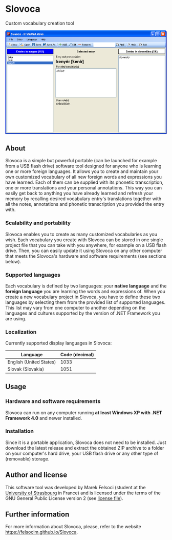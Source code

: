 # Slovoca

Custom vocabulary creation tool

![Screenshot](Help/example.png)

## About

Slovoca is a simple but powerful portable (can be launched for example from a USB flash drive) software tool designed for anyone who is learning one or more foreign languages. It allows you to create and maintain your own customized vocabulary of all new foreign words and expressions you have learned. Each of them can be supplied with its phonetic transcription, one or more translations and your personal annotations. This way you can easily get back to anything you have already learned and refresh your memory by recalling desired vocabulary entry's translations together with all the notes, annotations and phonetic transcription you provided the entry with.

### Scalability and portability

Slovoca enables you to create as many customized vocabularies as you wish. Each vocabulary you create with Slovoca can be stored in one single project file that you can take with you anywhere, for example on a USB flash drive. Then, you can easily update it using Slovoca on any other computer that meets the Slovoca's hardware and software requirements (see sections below).

### Supported languages

Each vocabulary is defined by two languages: your **native language** and the **foreign language** you are learning the words and expressions of. When you create a new vocabulary project in Slovoca, you have to define these two languages by selecting them from the provided list of supported languages. This list may vary from one computer to another depending on the languages and cultures supported by the version of .NET Framework you are using. 

### Localization

Currently supported display languages in Slovoca:

| Language | Code (decimal) |
|---|---|
| English (United States) | 1033 |
| Slovak (Slovakia) | 1051 |

## Usage

### Hardware and software requirements

Slovoca can run on any computer running **at least Windows XP with .NET Framework 4.0** and newer installed.

### Installation

Since it is a portable application, Slovoca does not need to be installed. Just download the latest release and extract the obtained ZIP archive to a folder on your computer's hard drive, your USB flash drive or any other type of (removable) storage.

## Author and license

This software tool was developed by Marek Felsoci (student at the [University of Strasbourg](http://www.unistra.fr) in France) and is licensed under the terms of the GNU General Public License version 2 (see [license file](LICENSE)).

## Further information

For more information about Slovoca, please, refer to the website https://felsocim.github.io/Slovoca.


